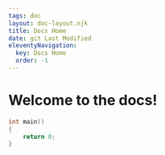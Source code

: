```yaml
---
tags: doc
layout: doc-layout.njk
title: Docs Home
date: git Last Modified
eleventyNavigation:
  key: Docs Home
  order: -1
---
```


# Welcome to the docs!

```cpp
int main()
{
    return 0;
}
```